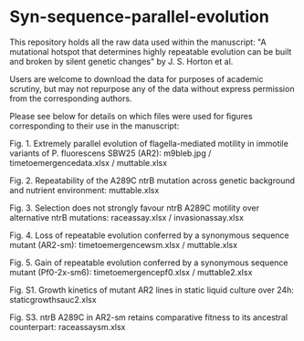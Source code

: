 # Syn-sequence-parallel-evolution
This repository holds all the raw data used within the manuscript: "A mutational hotspot that determines highly repeatable evolution can be built and broken by silent genetic changes" by J. S. Horton et al.

Users are welcome to download the data for purposes of academic scrutiny, but may not repurpose any of the data without express permission from the corresponding authors.

Please see below for details on which files were used for figures corresponding to their use in the manuscript:

Fig. 1. Extremely parallel evolution of flagella-mediated motility in immotile variants of P. fluorescens SBW25 (AR2):
m9bleb.jpg / timetoemergencedata.xlsx / muttable.xlsx

Fig. 2. Repeatability of the A289C ntrB mutation across genetic background and nutrient environment: 
muttable.xlsx

Fig. 3. Selection does not strongly favour ntrB A289C motility over alternative ntrB mutations:
raceassay.xlsx / invasionassay.xlsx

Fig. 4. Loss of repeatable evolution conferred by a synonymous sequence mutant (AR2-sm):
timetoemergencewsm.xlsx / muttable.xlsx

Fig. 5. Gain of repeatable evolution conferred by a synonymous sequence mutant (Pf0-2x-sm6):
timetoemergencepf0.xlsx / muttable2.xlsx

Fig. S1. Growth kinetics of mutant AR2 lines in static liquid culture over 24h:
staticgrowthsauc2.xlsx 

Fig. S3. ntrB A289C in AR2-sm retains comparative fitness to its ancestral counterpart:
raceassaysm.xlsx
